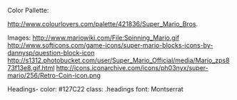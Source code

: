 Color Pallette:

http://www.colourlovers.com/palette/421836/Super_Mario_Bros.

Images:
http://www.mariowiki.com/File:Spinning_Mario.gif
http://www.softicons.com/game-icons/super-mario-blocks-icons-by-dannysp/question-block-icon
http://s1312.photobucket.com/user/Super_Mario_Official/media/Mario_zps873f13e8.gif.html
http://icons.iconarchive.com/icons/ph03nyx/super-mario/256/Retro-Coin-icon.png

Headings-
color: #127C22
class: .headings
font: Montserrat




